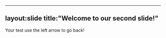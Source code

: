 -----
layout:slide
title:"Welcome to our second slide!"
-----
Your test
use the left arrow to go back!
